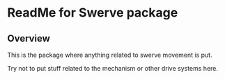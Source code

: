 # ReadMe for Swerve package

## Overview

This is the package where anything related to swerve movement is put.

<p>

Try not to put stuff related to the mechanism or other drive systems here.